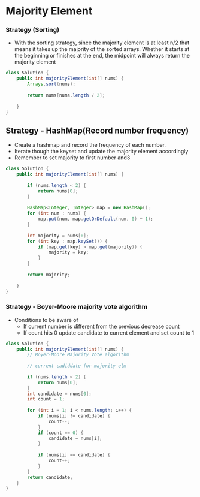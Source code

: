 # Majority Element

### Strategy (Sorting)

* With the sorting strategy, since the majority element is at least n/2 that means it takes up the majority of the sorted arrays. Whether it starts at the beginning or finishes at the end, the midpoint will always return the majority element

```java
class Solution {
    public int majorityElement(int[] nums) {
        Arrays.sort(nums);
        
        return nums[nums.length / 2];
        
    }
}
```

## Strategy - HashMap(Record number frequency)

* Create a hashmap and record the frequency of each number.&#x20;
* Iterate though the keyset and update the majority element accordingly
* Remember to set majority to first number and3

```java
class Solution {
    public int majorityElement(int[] nums) {
        
        if (nums.length < 2) {
            return nums[0];
        }
        
        HashMap<Integer, Integer> map = new HashMap();
        for (int num : nums) {
            map.put(num, map.getOrDefault(num, 0) + 1);
        }
        
        int majority = nums[0];
        for (int key : map.keySet()) {
            if (map.get(key) > map.get(majority)) {
                majority = key;
            }
        }
        
        return majority;
        
    }
}
```

### Strategy - Boyer-Moore majority vote algorithm

* Conditions to be aware of
  * If current number is different from the previous decrease count
  * If count hits 0 update candidate to current element and set count to 1

```java
class Solution {
    public int majorityElement(int[] nums) {
        // Boyer-Moore Majority Vote algorithm
        
        // current cadiddate for majority elm
        
        if (nums.length < 2) {
            return nums[0];
        }
        int candidate = nums[0]; 
        int count = 1;
        
        for (int i = 1; i < nums.length; i++) {
            if (nums[i] != candidate) {
                count--;
            }
            if (count == 0) {
                candidate = nums[i];
            }
            
            if (nums[i] == candidate) {
                count++;
            }   
        }
        return candidate;
    }
}
```
